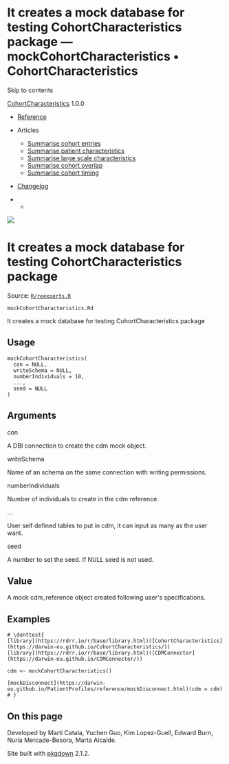 # It creates a mock database for testing CohortCharacteristics package — mockCohortCharacteristics • CohortCharacteristics

Skip to contents

[CohortCharacteristics](../index.html) 1.0.0

  * [Reference](../reference/index.html)
  * Articles
    * [Summarise cohort entries](../articles/summarise_cohort_entries.html)
    * [Summarise patient characteristics](../articles/summarise_characteristics.html)
    * [Summarise large scale characteristics](../articles/summarise_large_scale_characteristics.html)
    * [Summarise cohort overlap](../articles/summarise_cohort_overlap.html)
    * [Summarise cohort timing](../articles/summarise_cohort_timing.html)
  * [Changelog](../news/index.html)


  *   * [](https://github.com/darwin-eu/CohortCharacteristics/)



![](../logo.png)

# It creates a mock database for testing CohortCharacteristics package

Source: [`R/reexports.R`](https://github.com/darwin-eu/CohortCharacteristics/blob/v1.0.0/R/reexports.R)

`mockCohortCharacteristics.Rd`

It creates a mock database for testing CohortCharacteristics package

## Usage
    
    
    mockCohortCharacteristics(
      con = NULL,
      writeSchema = NULL,
      numberIndividuals = 10,
      ...,
      seed = NULL
    )

## Arguments

con
    

A DBI connection to create the cdm mock object.

writeSchema
    

Name of an schema on the same connection with writing permissions.

numberIndividuals
    

Number of individuals to create in the cdm reference.

...
    

User self defined tables to put in cdm, it can input as many as the user want.

seed
    

A number to set the seed. If NULL seed is not used.

## Value

A mock cdm_reference object created following user's specifications.

## Examples
    
    
    # \donttest{
    [library](https://rdrr.io/r/base/library.html)([CohortCharacteristics](https://darwin-eu.github.io/CohortCharacteristics/))
    [library](https://rdrr.io/r/base/library.html)([CDMConnector](https://darwin-eu.github.io/CDMConnector/))
    
    cdm <- mockCohortCharacteristics()
    
    [mockDisconnect](https://darwin-eu.github.io/PatientProfiles/reference/mockDisconnect.html)(cdm = cdm)
    # }
    
    

## On this page

Developed by Marti Catala, Yuchen Guo, Kim Lopez-Guell, Edward Burn, Nuria Mercade-Besora, Marta Alcalde.

Site built with [pkgdown](https://pkgdown.r-lib.org/) 2.1.2.
